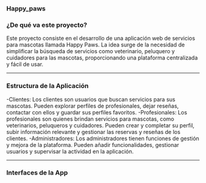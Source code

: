 ### Happy_paws

 ### ¿De qué va este proyecto?
 
Este proyecto consiste en el desarrollo de una aplicación web de servicios para mascotas llamada Happy Paws. La idea surge de la necesidad de simplificar la búsqueda de servicios como veterinario, peluquero y cuidadores para las mascotas, proporcionando una plataforma centralizada y fácil de usar.

---

 ### Estructura de la Aplicación
 
-Clientes: Los clientes son usuarios que buscan servicios para sus mascotas. Pueden explorar perfiles de profesionales, dejar reseñas, contactar con ellos y guardar sus perfiles favoritos.
-Profesionales: Los profesionales son quienes brindan servicios para mascotas, como veterinarios, peluqueros y cuidadores. Pueden crear y completar su perfil, subir información relevante y gestionar las reservas y reseñas de los clientes.
-Administradores: Los administradores tienen funciones de gestión y mejora de la plataforma. Pueden añadir funcionalidades, gestionar usuarios y supervisar la actividad en la aplicación.

---

### Interfaces de la App
